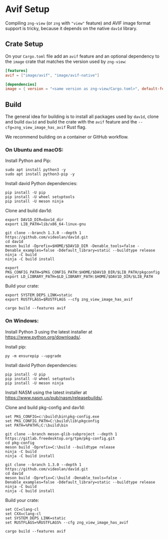 # Avif Setup

Compiling `zng-view` (or `zng` with `"view"` feature) and AVIF image format support is tricky, because it depends 
on the native `dav1d` library.

## Crate Setup

On your `Cargo.toml` file add an `avif` feature and an optional dependency to the `image` crate that 
matches the version used by `zng-view`:

```toml
[features]
avif = ["image/avif", "image/avif-native"]

[dependencies]
image = { version = "<same version as zng-view/Cargo.toml>", default-features = false, optional = true }
```

## Build

The general idea for building is to install all packages used by `dav1d`, clone and build `dav1d` and build the crate
with the `avif` feature and the `--cfg=zng_view_image_has_avif` Rust flag.

We recommend building on a container or GitHub workflow.

### On Ubuntu and macOS:

Install Python and Pip:

```console
sudo apt install python3 -y
sudo apt install python3-pip -y
```

Install david Python dependencies:

```console
pip install -U pip
pip install -U wheel setuptools
pip install -U meson ninja
```

Clone and build dav1d:

```console
export DAV1D_DIR=dav1d_dir
export LIB_PATH=lib/x86_64-linux-gnu

git clone --branch 1.3.0 --depth 1 https://github.com/videolan/dav1d.git
cd dav1d
meson build -Dprefix=$HOME/$DAV1D_DIR -Denable_tools=false -Denable_examples=false -Ddefault_library=static --buildtype release
ninja -C build
ninja -C build install

export PKG_CONFIG_PATH=$PKG_CONFIG_PATH:$HOME/$DAV1D_DIR/$LIB_PATH/pkgconfig
export LD_LIBRARY_PATH=$LD_LIBRARY_PATH:$HOME/$DAV1D_DIR/$LIB_PATH
```

Build your crate:

```console
export SYSTEM_DEPS_LINK=static
export RUSTFLAGS=$RUSTFLAGS --cfg zng_view_image_has_avif

cargo build --features avif
```

### On Windows:

Install Python 3 using the latest installer at <https://www.python.org/downloads/>.

Install pip:

```console
py -m ensurepip --upgrade
```

Install david Python dependencies:

```console
pip install -U pip
pip install -U wheel setuptools
pip install -U meson ninja
```

Install NASM using the latest installer at <https://www.nasm.us/pub/nasm/releasebuilds/>.

Clone and build pkg-config and dav1d:

```console
set PKG_CONFIG=c:\build\bin\pkg-config.exe
set PKG_CONFIG_PATH=C:\build\lib\pkgconfig
set PATH=%PATH%;C:\build\bin

git clone --branch meson-glib-subproject --depth 1 https://gitlab.freedesktop.org/tpm/pkg-config.git
cd pkg-config
meson build -Dprefix=C:\build --buildtype release
ninja -C build
ninja -C build install

git clone --branch 1.3.0 --depth 1 https://github.com/videolan/dav1d.git
cd dav1d
meson build -Dprefix=C:\build -Denable_tools=false -Denable_examples=false -Ddefault_library=static --buildtype release
ninja -C build
ninja -C build install
```

Build your crate:

```console
set CC=clang-cl
set CXX=clang-cl
set SYSTEM_DEPS_LINK=static
set RUSTFLAGS=%RUSTFLAGS% --cfg zng_view_image_has_avif

cargo build --features avif
```
